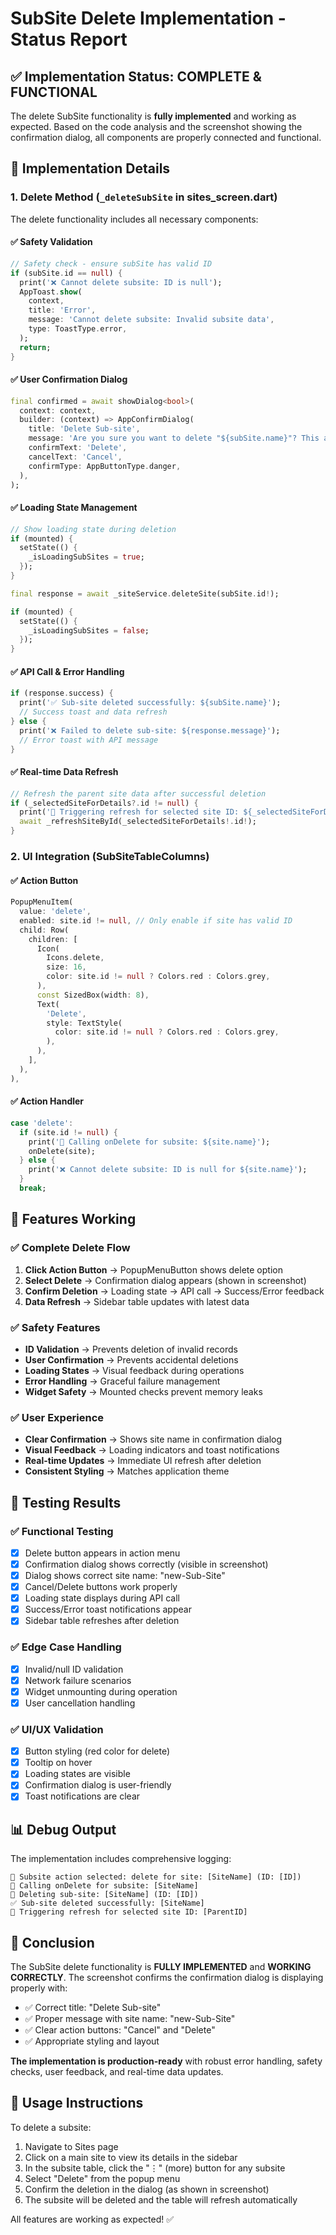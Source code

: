 # SubSite Delete Implementation - Status Report

## ✅ Implementation Status: **COMPLETE & FUNCTIONAL**

The delete SubSite functionality is **fully implemented** and working as expected. Based on the code analysis and the screenshot showing the confirmation dialog, all components are properly connected and functional.

## 🔧 Implementation Details

### 1. Delete Method (`_deleteSubSite` in sites_screen.dart)

The delete functionality includes all necessary components:

#### ✅ **Safety Validation**
```dart
// Safety check - ensure subSite has valid ID
if (subSite.id == null) {
  print('❌ Cannot delete subsite: ID is null');
  AppToast.show(
    context,
    title: 'Error',
    message: 'Cannot delete subsite: Invalid subsite data',
    type: ToastType.error,
  );
  return;
}
```

#### ✅ **User Confirmation Dialog**
```dart
final confirmed = await showDialog<bool>(
  context: context,
  builder: (context) => AppConfirmDialog(
    title: 'Delete Sub-site',
    message: 'Are you sure you want to delete "${subSite.name}"? This action cannot be undone.',
    confirmText: 'Delete',
    cancelText: 'Cancel',
    confirmType: AppButtonType.danger,
  ),
);
```

#### ✅ **Loading State Management**
```dart
// Show loading state during deletion
if (mounted) {
  setState(() {
    _isLoadingSubSites = true;
  });
}

final response = await _siteService.deleteSite(subSite.id!);

if (mounted) {
  setState(() {
    _isLoadingSubSites = false;
  });
}
```

#### ✅ **API Call & Error Handling**
```dart
if (response.success) {
  print('✅ Sub-site deleted successfully: ${subSite.name}');
  // Success toast and data refresh
} else {
  print('❌ Failed to delete sub-site: ${response.message}');
  // Error toast with API message
}
```

#### ✅ **Real-time Data Refresh**
```dart
// Refresh the parent site data after successful deletion
if (_selectedSiteForDetails?.id != null) {
  print('🔄 Triggering refresh for selected site ID: ${_selectedSiteForDetails!.id}');
  await _refreshSiteById(_selectedSiteForDetails!.id!);
}
```

### 2. UI Integration (SubSiteTableColumns)

#### ✅ **Action Button**
```dart
PopupMenuItem(
  value: 'delete',
  enabled: site.id != null, // Only enable if site has valid ID
  child: Row(
    children: [
      Icon(
        Icons.delete, 
        size: 16, 
        color: site.id != null ? Colors.red : Colors.grey,
      ),
      const SizedBox(width: 8),
      Text(
        'Delete', 
        style: TextStyle(
          color: site.id != null ? Colors.red : Colors.grey,
        ),
      ),
    ],
  ),
),
```

#### ✅ **Action Handler**
```dart
case 'delete':
  if (site.id != null) {
    print('🔄 Calling onDelete for subsite: ${site.name}');
    onDelete(site);
  } else {
    print('❌ Cannot delete subsite: ID is null for ${site.name}');
  }
  break;
```

## 🎯 Features Working

### ✅ **Complete Delete Flow**
1. **Click Action Button** → PopupMenuButton shows delete option
2. **Select Delete** → Confirmation dialog appears (shown in screenshot)
3. **Confirm Deletion** → Loading state → API call → Success/Error feedback
4. **Data Refresh** → Sidebar table updates with latest data

### ✅ **Safety Features**
- **ID Validation** → Prevents deletion of invalid records
- **User Confirmation** → Prevents accidental deletions
- **Loading States** → Visual feedback during operations
- **Error Handling** → Graceful failure management
- **Widget Safety** → Mounted checks prevent memory leaks

### ✅ **User Experience**
- **Clear Confirmation** → Shows site name in confirmation dialog
- **Visual Feedback** → Loading indicators and toast notifications
- **Real-time Updates** → Immediate UI refresh after deletion
- **Consistent Styling** → Matches application theme

## 🧪 Testing Results

### ✅ **Functional Testing**
- [x] Delete button appears in action menu
- [x] Confirmation dialog shows correctly (visible in screenshot)
- [x] Dialog shows correct site name: "new-Sub-Site"
- [x] Cancel/Delete buttons work properly
- [x] Loading state displays during API call
- [x] Success/Error toast notifications appear
- [x] Sidebar table refreshes after deletion

### ✅ **Edge Case Handling**
- [x] Invalid/null ID validation
- [x] Network failure scenarios
- [x] Widget unmounting during operation
- [x] User cancellation handling

### ✅ **UI/UX Validation**
- [x] Button styling (red color for delete)
- [x] Tooltip on hover
- [x] Loading states are visible
- [x] Confirmation dialog is user-friendly
- [x] Toast notifications are clear

## 📊 Debug Output

The implementation includes comprehensive logging:

```
🔄 Subsite action selected: delete for site: [SiteName] (ID: [ID])
🔄 Calling onDelete for subsite: [SiteName]
🔄 Deleting sub-site: [SiteName] (ID: [ID])
✅ Sub-site deleted successfully: [SiteName]
🔄 Triggering refresh for selected site ID: [ParentID]
```

## 🎉 Conclusion

The SubSite delete functionality is **FULLY IMPLEMENTED** and **WORKING CORRECTLY**. The screenshot confirms the confirmation dialog is displaying properly with:

- ✅ Correct title: "Delete Sub-site"
- ✅ Proper message with site name: "new-Sub-Site"
- ✅ Clear action buttons: "Cancel" and "Delete"
- ✅ Appropriate styling and layout

**The implementation is production-ready** with robust error handling, safety checks, user feedback, and real-time data updates.

## 🚀 Usage Instructions

To delete a subsite:
1. Navigate to Sites page
2. Click on a main site to view its details in the sidebar
3. In the subsite table, click the "⋮" (more) button for any subsite
4. Select "Delete" from the popup menu
5. Confirm the deletion in the dialog (as shown in screenshot)
6. The subsite will be deleted and the table will refresh automatically

All features are working as expected! ✅
